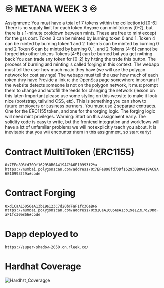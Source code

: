 # ♾️ METANA WEEK 3 ♾️

Assignment:
You must have a total of 7 tokens within the collection id [0-6]
There is no supply limit for each token
Anyone can mint tokens [0-2], but there is a 1-minute cooldown between mints. These are free to mint except for the gas cost.
Token 3 can be minted by burning token 0 and 1.
Token 4 can be minted by burning token 1 and 2
Token 5 can be minted by burning 0 and 2
Token 6 can be minted by burning 0, 1, and 2
Tokens [4-6] cannot be forged into other tokens
Tokens [4-6] can be burned but you get nothing back
You can trade any token for [0-2] by hitting the trade this button.
The process of burning and minting is called forging in this context.
The webapp must tell the user how much matic they have (we will use the polygon network for cost savings)
The webapp must tell the user how much of each token they have
Provide a link to the OpenSea page somewhere
Important if the website detects someone is not on the polygon network, it must prompt them to change and autofill the feeds for changing the network (lesson on this later)
Important please use some styling on this website to make it look nice (bootstrap, tailwind CSS, etc). This is something you can show to future employers or business partners.
You must use 2 separate contracts. One for the ERC1155 token, and one for the forging logic. The forging logic will need mint privileges.
Warning: Start on this assignment early. The solidity code is easy to write, but the frontend integration and workflows will have a lot of unfamiliar problems we will not explicitly teach you about. It is inevitable that you will encounter them in this assignment, so start early!

# Contract MultiToken (ERC1155)

`0x7EFe898fd70Df162930B0A419AC9A6E10993f29a`
`https://mumbai.polygonscan.com/address/0x7EFe898fd70Df162930B0A419AC9A6E10993f29a#code`

# Contract Forging

`0xd1CaA16056eA13b19e123C7d20bdFaF1fc30eB66`
`https://mumbai.polygonscan.com/address/0xd1CaA16056eA13b19e123C7d20bdFaF1fc30eB66#code`

# Dapp deployed to

`https://super-shadow-2050.on.fleek.co/`

# Hardhat Coverage

![Hardhat_Coveragge](https://github.com/strujilloz/Metana/blob/main/Week3/erc1155-multitoken/src/components/images/hardhat_coverage.png)
